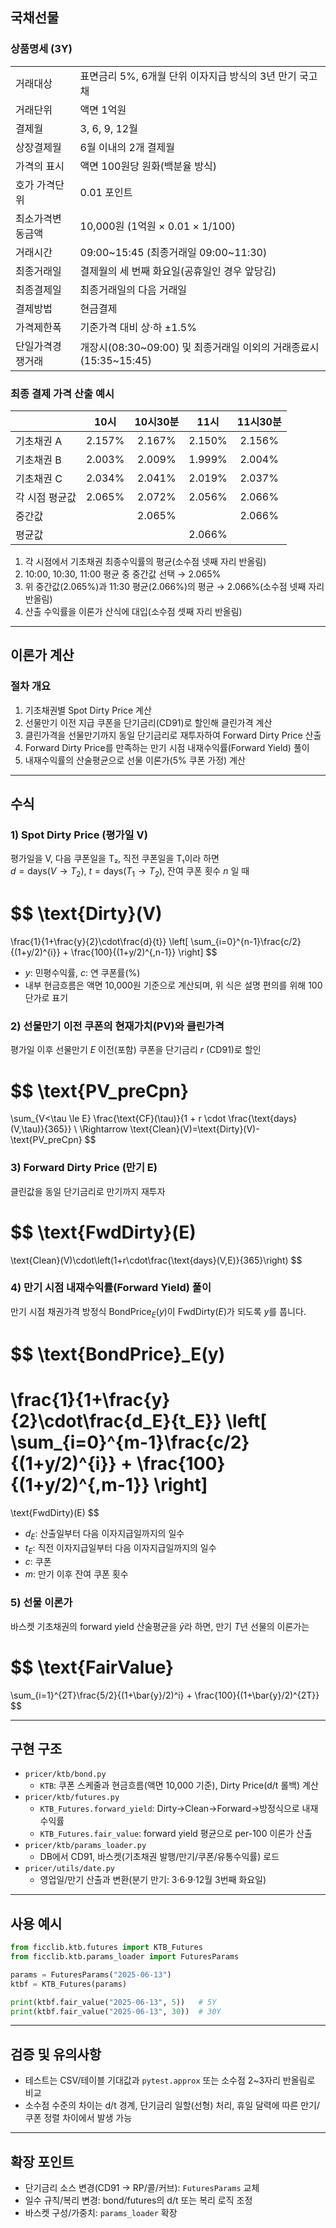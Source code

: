 ## 국채선물

### 상품명세 (3Y)
|  |  |
| :--- | :--- |
| 거래대상 | 표면금리 5%, 6개월 단위 이자지급 방식의 3년 만기 국고채 |
| 거래단위 | 액면 1억원 |
| 결제월 | 3, 6, 9, 12월 |
| 상장결제월 | 6월 이내의 2개 결제월 |
| 가격의 표시 | 액면 100원당 원화(백분율 방식) |
| 호가 가격단위 | 0.01 포인트 |
| 최소가격변동금액 | 10,000원 (1억원 × 0.01 × 1/100) |
| 거래시간 | 09:00~15:45 (최종거래일 09:00~11:30) |
| 최종거래일 | 결제월의 세 번째 화요일(공휴일인 경우 앞당김) |
| 최종결제일 | 최종거래일의 다음 거래일 |
| 결제방법 | 현금결제 |
| 가격제한폭 | 기준가격 대비 상·하 ±1.5% |
| 단일가격경쟁거래 | 개장시(08:30~09:00) 및 최종거래일 이외의 거래종료시(15:35~15:45) |

### 최종 결제 가격 산출 예시
| | 10시 | 10시30분 | 11시 | 11시30분 |
| :--- | :---: | :---: | :---: | :---: |
| 기초채권 A | 2.157% | 2.167% | 2.150% | 2.156% |
| 기초채권 B | 2.003% | 2.009% | 1.999% | 2.004% |
| 기초채권 C | 2.034% | 2.041% | 2.019% | 2.037% |
| 각 시점 평균값 | 2.065% | 2.072% | 2.056% | 2.066% |
| 중간값 |  | 2.065% |  | 2.066% |
| 평균값 |  |  | 2.066% |  |

1) 각 시점에서 기초채권 최종수익률의 평균(소수점 넷째 자리 반올림)  
2) 10:00, 10:30, 11:00 평균 중 중간값 선택 → 2.065%  
3) 위 중간값(2.065%)과 11:30 평균(2.066%)의 평균 → 2.066%(소수점 넷째 자리 반올림)  
4) 산출 수익률을 이론가 산식에 대입(소수점 셋째 자리 반올림)

---

## 이론가 계산

### 절차 개요
1. 기초채권별 Spot Dirty Price 계산
2. 선물만기 이전 지급 쿠폰을 단기금리(CD91)로 할인해 클린가격 계산
3. 클린가격을 선물만기까지 동일 단기금리로 재투자하여 Forward Dirty Price 산출
4. Forward Dirty Price를 만족하는 만기 시점 내재수익률(Forward Yield) 풀이
5. 내재수익률의 산술평균으로 선물 이론가(5% 쿠폰 가정) 계산

---

## 수식

### 1) Spot Dirty Price (평가일 V)
평가일을 V, 다음 쿠폰일을 T₂, 직전 쿠폰일을 T₁이라 하면  
$d=\text{days}(V \to T_2)$, $t=\text{days}(T_1 \to T_2)$, 잔여 쿠폰 횟수 $n$ 일 때

$$
\text{Dirty}(V)
=
\frac{1}{1+\frac{y}{2}\cdot\frac{d}{t}}
\left[
\sum_{i=0}^{n-1}\frac{c/2}{(1+y/2)^{i}}
+
\frac{100}{(1+y/2)^{\,n-1}}
\right]
$$

- $y$: 민평수익률, $c$: 연 쿠폰률(%)  
- 내부 현금흐름은 액면 10,000원 기준으로 계산되며, 위 식은 설명 편의를 위해 100단가로 표기

### 2) 선물만기 이전 쿠폰의 현재가치(PV)와 클린가격
평가일 이후 선물만기 $E$ 이전(포함) 쿠폰을 단기금리 $r$ (CD91)로 할인

$$
\text{PV\_preCpn}
=
\sum_{V<\tau \le E}
\frac{\text{CF}(\tau)}{1 + r \cdot \frac{\text{days}(V,\tau)}{365}}
\\ \Rightarrow
\text{Clean}(V)=\text{Dirty}(V)-\text{PV\_preCpn}
$$

### 3) Forward Dirty Price (만기 E)
클린값을 동일 단기금리로 만기까지 재투자

$$
\text{FwdDirty}(E)
=
\text{Clean}(V)\cdot\left(1+r\cdot\frac{\text{days}(V,E)}{365}\right)
$$

### 4) 만기 시점 내재수익률(Forward Yield) 풀이
만기 시점 채권가격 방정식 $\text{BondPrice}_E(y)$이 $\text{FwdDirty}(E)$가 되도록 $y$를 풉니다.  

$$
\text{BondPrice}_E(y)
=
\frac{1}{1+\frac{y}{2}\cdot\frac{d_E}{t_E}}
\left[
\sum_{i=0}^{m-1}\frac{c/2}{(1+y/2)^{i}}
+
\frac{100}{(1+y/2)^{\,m-1}}
\right]
=
\text{FwdDirty}(E)
$$

- $d_E$: 산출일부터 다음 이자지급일까지의 일수
- $t_E$: 직전 이자지급일부터 다음 이자지급일까지의 일수
- $c$: 쿠폰
- $m$: 만기 이후 잔여 쿠폰 횟수

### 5) 선물 이론가
바스켓 기초채권의 forward yield 산술평균을 $\bar{y}$라 하면, 만기 $T$년 선물의 이론가는

$$
\text{FairValue}
=
\sum_{i=1}^{2T}\frac{5/2}{(1+\bar{y}/2)^i}
+
\frac{100}{(1+\bar{y}/2)^{2T}}
$$

---


## 구현 구조
- `pricer/ktb/bond.py`
  - `KTB`: 쿠폰 스케줄과 현금흐름(액면 10,000 기준), Dirty Price(d/t 롤백) 계산
- `pricer/ktb/futures.py`
  - `KTB_Futures.forward_yield`: Dirty→Clean→Forward→방정식으로 내재수익률
  - `KTB_Futures.fair_value`: forward yield 평균으로 per-100 이론가 산출
- `pricer/ktb/params_loader.py`
  - DB에서 CD91, 바스켓(기초채권 발행/만기/쿠폰/유통수익률) 로드
- `pricer/utils/date.py`
  - 영업일/만기 산출과 변환(분기 만기: 3·6·9·12월 3번째 화요일)

---

## 사용 예시
```python
from ficclib.ktb.futures import KTB_Futures
from ficclib.ktb.params_loader import FuturesParams

params = FuturesParams("2025-06-13")
ktbf = KTB_Futures(params)

print(ktbf.fair_value("2025-06-13", 5))   # 5Y
print(ktbf.fair_value("2025-06-13", 30))  # 30Y
```

---

## 검증 및 유의사항
- 테스트는 CSV/테이블 기대값과 `pytest.approx` 또는 소수점 2~3자리 반올림로 비교
- 소수점 수준의 차이는 d/t 경계, 단기금리 일할(선형) 처리, 휴일 달력에 따른 만기/쿠폰 정렬 차이에서 발생 가능

---

## 확장 포인트
- 단기금리 소스 변경(CD91 → RP/콜/커브): `FuturesParams` 교체
- 일수 규칙/복리 변경: bond/futures의 d/t 또는 복리 로직 조정
- 바스켓 구성/가중치: `params_loader` 확장
